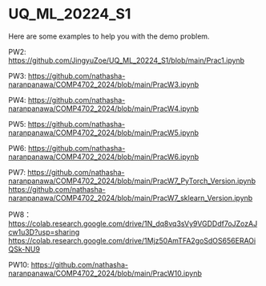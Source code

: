 # UQ_ML_20224_S1
Here are some examples to help you with the demo problem.

PW2: https://github.com/JingyuZoe/UQ_ML_20224_S1/blob/main/Prac1.ipynb

PW3: https://github.com/nathasha-naranpanawa/COMP4702_2024/blob/main/PracW3.ipynb

PW4: https://github.com/nathasha-naranpanawa/COMP4702_2024/blob/main/PracW4.ipynb

PW5: https://github.com/nathasha-naranpanawa/COMP4702_2024/blob/main/PracW5.ipynb

PW6: https://github.com/nathasha-naranpanawa/COMP4702_2024/blob/main/PracW6.ipynb

PW7: https://github.com/nathasha-naranpanawa/COMP4702_2024/blob/main/PracW7_PyTorch_Version.ipynb
    https://github.com/nathasha-naranpanawa/COMP4702_2024/blob/main/PracW7_sklearn_Version.ipynb

PW8：https://colab.research.google.com/drive/1N_dq8vq3sVy9VGDDdf7oJZozAJcw1u3D?usp=sharing
     https://colab.research.google.com/drive/1Mjz50AmTFA2goSdOS656ERAOiQSk-NU9

PW10: https://github.com/nathasha-naranpanawa/COMP4702_2024/blob/main/PracW10.ipynb
